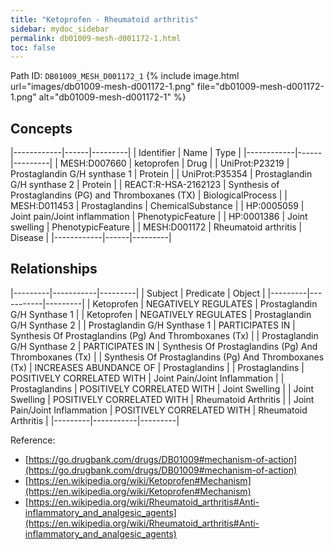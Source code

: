 ```yaml
---
title: "Ketoprofen - Rheumatoid arthritis"
sidebar: mydoc_sidebar
permalink: db01009-mesh-d001172-1.html
toc: false 
---
```



Path ID: `DB01009_MESH_D001172_1`
{% include image.html url="images/db01009-mesh-d001172-1.png" file="db01009-mesh-d001172-1.png" alt="db01009-mesh-d001172-1" %}

## Concepts

|------------|------|---------|
| Identifier | Name | Type    |
|------------|------|---------|
| MESH:D007660 | ketoprofen | Drug |
| UniProt:P23219 | Prostaglandin G/H synthase 1 | Protein |
| UniProt:P35354 | Prostaglandin G/H synthase 2 | Protein |
| REACT:R-HSA-2162123 | Synthesis of Prostaglandins (PG) and Thromboxanes (TX) | BiologicalProcess |
| MESH:D011453 | Prostaglandins | ChemicalSubstance |
| HP:0005059 | Joint pain/Joint inflammation | PhenotypicFeature |
| HP:0001386 | Joint swelling | PhenotypicFeature |
| MESH:D001172 | Rheumatoid arthritis | Disease |
|------------|------|---------|

## Relationships

|---------|-----------|---------|
| Subject | Predicate | Object  |
|---------|-----------|---------|
| Ketoprofen | NEGATIVELY REGULATES | Prostaglandin G/H Synthase 1 |
| Ketoprofen | NEGATIVELY REGULATES | Prostaglandin G/H Synthase 2 |
| Prostaglandin G/H Synthase 1 | PARTICIPATES IN | Synthesis Of Prostaglandins (Pg) And Thromboxanes (Tx) |
| Prostaglandin G/H Synthase 2 | PARTICIPATES IN | Synthesis Of Prostaglandins (Pg) And Thromboxanes (Tx) |
| Synthesis Of Prostaglandins (Pg) And Thromboxanes (Tx) | INCREASES ABUNDANCE OF | Prostaglandins |
| Prostaglandins | POSITIVELY CORRELATED WITH | Joint Pain/Joint Inflammation |
| Prostaglandins | POSITIVELY CORRELATED WITH | Joint Swelling |
| Joint Swelling | POSITIVELY CORRELATED WITH | Rheumatoid Arthritis |
| Joint Pain/Joint Inflammation | POSITIVELY CORRELATED WITH | Rheumatoid Arthritis |
|---------|-----------|---------|

Reference: 
  - [https://go.drugbank.com/drugs/DB01009#mechanism-of-action](https://go.drugbank.com/drugs/DB01009#mechanism-of-action)
  - [https://en.wikipedia.org/wiki/Ketoprofen#Mechanism](https://en.wikipedia.org/wiki/Ketoprofen#Mechanism)
  - [https://en.wikipedia.org/wiki/Rheumatoid_arthritis#Anti-inflammatory_and_analgesic_agents](https://en.wikipedia.org/wiki/Rheumatoid_arthritis#Anti-inflammatory_and_analgesic_agents)
